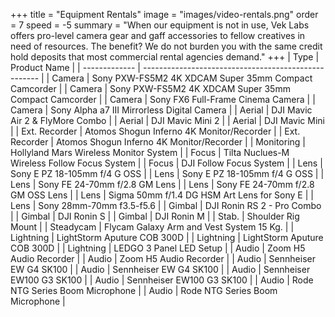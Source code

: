 +++
title = "Equipment Rentals"
image = "images/video-rentals.png"
order = 7
speed = -5
summary = "When our equipment is not in use, Vek Labs offers pro-level camera gear and gaff accessories to fellow creatives in need of resources. The benefit? We do not burden you with the same credit hold deposits that most commercial rental agencies demand."
+++
| Type          | Product Name                                         |
| ------------- | ---------------------------------------------------- |
| Camera        | Sony PXW-FS5M2 4K XDCAM Super 35mm Compact Camcorder |
| Camera        | Sony PXW-FS5M2 4K XDCAM Super 35mm Compact Camcorder |
| Camera        | Sony FX6 Full-Frame Cinema Camera                    |
| Camera        | Sony Alpha a7 III Mirrorless Digital Camera          |
| Aerial        | DJI Mavic Air 2 & FlyMore Combo                      |
| Aerial        | DJI Mavic Mini 2                                     |
| Aerial        | DJI Mavic Mini                                       |
| Ext. Recorder | Atomos Shogun Inferno 4K Monitor/Recorder            |
| Ext. Recorder | Atomos Shogun Inferno 4K Monitor/Recorder            |
| Monitoring    | Hollyland Mars Wireless Monitor System               |
| Focus         | Tilta Nuclues-M Wireless Follow Focus System         |
| Focus         | DJI Follow Focus System                              |
| Lens          | Sony E PZ 18-105mm f/4 G OSS                         |
| Lens          | Sony E PZ 18-105mm f/4 G OSS                         |
| Lens          | Sony FE 24-70mm f/2.8 GM Lens                        |
| Lens          | Sony FE 24-70mm f/2.8 GM OSS Lens                    |
| Lens          | Sigma 50mm f/1.4 DG HSM Art Lens for Sony E          |
| Lens          | Sony 28mm-70mm f3.5-f5.6                             |
| Gimbal        | DJI Ronin RS 2 - Pro Combo                           |
| Gimbal        | DJI Ronin S                                          |
| Gimbal        | DJI Ronin M                                          |
| Stab.         | Shoulder Rig Mount                                   |
| Steadycam     | Flycam Galaxy Arm and Vest System 15 Kg.             |
| Lightning     | LightStorm Aputure COB 300D                          |
| Lightning     | LightStorm Aputure COB 300D                          |
| Lightning     | LEDGO 3 Panel LED Setup                              |
| Audio         | Zoom H5 Audio Recorder                               |
| Audio         | Zoom H5 Audio Recorder                               |
| Audio         | Sennheiser EW G4 SK100                               |
| Audio         | Sennheiser EW G4 SK100                               |
| Audio         | Sennheiser EW100 G3 SK100                            |
| Audio         | Sennheiser EW100 G3 SK100                            |
| Audio         | Rode NTG Series Boom Microphone                      |
| Audio         | Rode NTG Series Boom Microphone                      |
